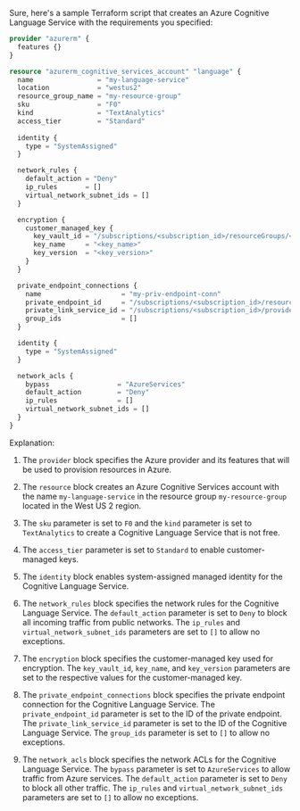 

Sure, here's a sample Terraform script that creates an Azure Cognitive Language Service with the requirements you specified:

```terraform
provider "azurerm" {
  features {}
}

resource "azurerm_cognitive_services_account" "language" {
  name                = "my-language-service"
  location            = "westus2"
  resource_group_name = "my-resource-group"
  sku                 = "F0"
  kind                = "TextAnalytics"
  access_tier         = "Standard"
  
  identity {
    type = "SystemAssigned"
  }

  network_rules {
    default_action = "Deny"
    ip_rules       = []
    virtual_network_subnet_ids = []
  }

  encryption {
    customer_managed_key {
      key_vault_id = "/subscriptions/<subscription_id>/resourceGroups/<resource_group_name>/providers/Microsoft.KeyVault/vaults/<key_vault_name>"
      key_name     = "<key_name>"
      key_version  = "<key_version>"
    }
  }

  private_endpoint_connections {
    name                    = "my-priv-endpoint-conn"
    private_endpoint_id     = "/subscriptions/<subscription_id>/resourceGroups/<resource_group_name>/providers/Microsoft.Network/privateEndpoints/<priv_endpoint_name>"
    private_link_service_id = "/subscriptions/<subscription_id>/providers/Microsoft.CognitiveServices/accounts/my-language-service"
    group_ids               = []
  }

  identity {
    type = "SystemAssigned"
  }

  network_acls {
    bypass                 = "AzureServices"
    default_action         = "Deny"
    ip_rules               = []
    virtual_network_subnet_ids = []
  }
}
```

Explanation:

1. The `provider` block specifies the Azure provider and its features that will be used to provision resources in Azure.

2. The `resource` block creates an Azure Cognitive Services account with the name `my-language-service` in the resource group `my-resource-group` located in the West US 2 region.

3. The `sku` parameter is set to `F0` and the `kind` parameter is set to `TextAnalytics` to create a Cognitive Language Service that is not free.

4. The `access_tier` parameter is set to `Standard` to enable customer-managed keys.

5. The `identity` block enables system-assigned managed identity for the Cognitive Language Service.

6. The `network_rules` block specifies the network rules for the Cognitive Language Service. The `default_action` parameter is set to `Deny` to block all incoming traffic from public networks. The `ip_rules` and `virtual_network_subnet_ids` parameters are set to `[]` to allow no exceptions.

7. The `encryption` block specifies the customer-managed key used for encryption. The `key_vault_id`, `key_name`, and `key_version` parameters are set to the respective values for the customer-managed key.

8. The `private_endpoint_connections` block specifies the private endpoint connection for the Cognitive Language Service. The `private_endpoint_id` parameter is set to the ID of the private endpoint. The `private_link_service_id` parameter is set to the ID of the Cognitive Language Service. The `group_ids` parameter is set to `[]` to allow no exceptions.

9. The `network_acls` block specifies the network ACLs for the Cognitive Language Service. The `bypass` parameter is set to `AzureServices` to allow traffic from Azure services. The `default_action` parameter is set to `Deny` to block all other traffic. The `ip_rules` and `virtual_network_subnet_ids` parameters are set to `[]` to allow no exceptions.